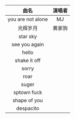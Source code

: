 | 曲名   | 演唱者 |
| :---: | :---: |
|you are not alone|MJ|
|光辉岁月|黄家驹|
|star sky||
|see you again||
|hello||
|shake it off||
|sorry||
|roar||
|suger||
|sptown fuck||
|shape of you||
|despacito||